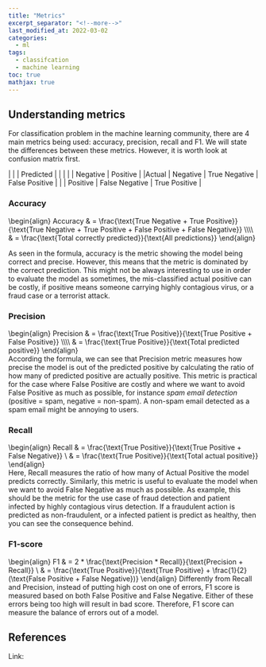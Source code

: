 ```yaml
---
title: "Metrics"
excerpt_separator: "<!--more-->"
last_modified_at: 2022-03-02
categories:
  - ml
tags:
  - classifcation
  - machine learning
toc: true
mathjax: true
---
```

## Understanding metrics
For classification problem in the machine learning community, there are 4 main metrics being used: accuracy, precision, recall and F1. We will state the differences between these metrics. However, it is worth look at confusion matrix first.

|       | 	     | Predicted       |                 | 
|       |            | Negative        | Positive        | 
|Actual | Negative   | True Negative   | False Positive  |
|       | Positive   | False Negative  | True Positive   |

<!-- <img src="{{ site.url }}{{ site.baseurl }}/assets/images/metric.png" alt="" class="full"> -->

### Accuracy
\\begin{align}
    Accuracy & =  \frac{\text{True Negative + True Positive}}{\text{True Negative + True Positive + False Positive + False Negative}} \\\\\\\\
    & = \frac{\text{Total correctly predicted}}{\text{All predictions}}
\\end{align}  

As seen in the formula, accuracy is the metric showing the model being correct and precise. However, this means that the metric is dominated by the correct prediction. This might not be always interesting to use in order to evaluate the model as sometimes, the mis-classified actual positive can be costly, if positive means someone carrying highly contagious virus, or a fraud case or a terrorist attack.


### Precision
\\begin{align}
	Precision & =  \frac{\text{True Positive}}{\text{True Positive + False Positive}} \\\\\\\\
	& = \frac{\text{True Positive}}{\text{Total predicted positive}}
\\end{align}  
According the formula, we can see that Precision metric measures how precise the model is out of the predicted positive by calculating the ratio of how many of predicted positive are actually positive. This metric is practical for the case where False Positive are costly and where we want to avoid False Positive as much as possible, for instance _spam email detection_ (positive = spam, negative = non-spam). A non-spam email detected as a spam email might be annoying to users.

### Recall
\\begin{align}
	Recall & =  \frac{\text{True Positive}}{\text{True Positive + False Negative}} \\
	& = \frac{\text{True Positive}}{\text{Total actual positive}}
\\end{align}  
Here, Recall measures the ratio of how many of Actual Positive the model predicts correctly. Similarly, this metric is useful to evaluate the model when we want to avoid False Negative as much as possible. As example, this should be the metric for the use case of fraud detection and patient infected by highly contagious virus detection. If a fraudulent action is predicted as non-fraudulent, or a infected patient is predict as healthy, then you can see the consequence behind.

### F1-score
\\begin{align}
	F1 & =  2 * \frac{\text{Precision * Recall}}{\text{Precision + Recall}} \\
	& =  \frac{\text{True Positive}}{\text{True Positive} + \frac{1}{2}(\text{False Positive + False Negative})}
\\end{align}
Differently from Recall and Precision, instead of putting high cost on one of errors, F1 score is measured based on both False Positive and False Negative. Either of these errors being too high will result in bad score. Therefore, F1 score can measure the balance of errors out of a model.

## References
Link: 
